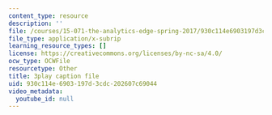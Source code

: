 ```yaml
---
content_type: resource
description: ''
file: /courses/15-071-the-analytics-edge-spring-2017/930c114e6903197d3cdc202607c69044_ayrdDJPAD5M.srt
file_type: application/x-subrip
learning_resource_types: []
license: https://creativecommons.org/licenses/by-nc-sa/4.0/
ocw_type: OCWFile
resourcetype: Other
title: 3play caption file
uid: 930c114e-6903-197d-3cdc-202607c69044
video_metadata:
  youtube_id: null
---
```

